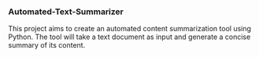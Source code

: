 ### Automated-Text-Summarizer

This project aims to create an automated content summarization tool using Python. The tool will take a text document as input and generate a concise summary of its content.
